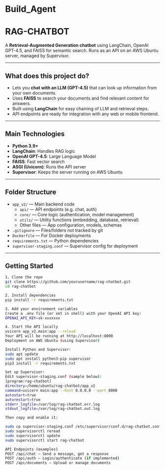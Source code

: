 # Build_Agent

# RAG-CHATBOT

A **Retrieval-Augmented Generation chatbot** using LangChain, OpenAI GPT-4.5, and FAISS for semantic search. Runs as an API on an AWS Ubuntu server, managed by Supervisor.

---

## What does this project do?

- Lets you **chat with an LLM (GPT-4.5)** that can look up information from your own documents.
- Uses **FAISS** to search your documents and find relevant content for answers.
- Built using **LangChain** for easy chaining of LLM and retrieval steps.
- API endpoints are ready for integration with any web or mobile frontend.

---

## Main Technologies

- **Python 3.9+**
- **LangChain**: Handles RAG logic
- **OpenAI GPT-4.5**: Large Language Model
- **FAISS**: Fast vector search
- **ASGI (Uvicorn)**: Runs the API server
- **Supervisor**: Keeps the server running on AWS Ubuntu

---

## Folder Structure

- `app_v2/` — Main backend code
    - `api/` — API endpoints (e.g. chat, auth)
    - `core/` — Core logic (authentication, model management)
    - `utils/` — Utility functions (embedding, database, retrieval)
    - Other files — App configuration, models, schemas
- `.gitignore` — Files/folders not tracked by git
- `Dockerfile` — For Docker deployments
- `requirements.txt` — Python dependencies
- `supervisor-staging.conf` — Supervisor config for deployment

---

## Getting Started

```sh
1. Clone the repo
git clone https://github.com/yourusername/rag-chatbot.git
cd rag-chatbot

2. Install dependencies
pip install -r requirements.txt

3. Add your environment variables
Create a .env file (or set in shell) with your OpenAI API key:
OPENAI_API_KEY=sk-xxxxxxx

4. Start the API locally
uvicorn app_v2.main:app --reload
Your API will be running at http://localhost:8000
Deployment on AWS Ubuntu (using Supervisor)

Install Python and Supervisor:
sudo apt update
sudo apt install python3-pip supervisor
pip3 install -r requirements.txt

Set up Supervisor:
Edit supervisor-staging.conf (sample below):
[program:rag-chatbot]
directory=/home/ubuntu/rag-chatbot/app_v2
command=uvicorn main:app --host 0.0.0.0 --port 8000
autostart=true
autorestart=true
stderr_logfile=/var/log/rag-chatbot.err.log
stdout_logfile=/var/log/rag-chatbot.out.log

Then copy and enable it:

sudo cp supervisor-staging.conf /etc/supervisor/conf.d/rag-chatbot.conf
sudo supervisorctl reread
sudo supervisorctl update
sudo supervisorctl start rag-chatbot

API Endpoints (examples)
POST /api/chat — Send a message, get a response
POST /api/auth — Login/authenticate (if implemented)
POST /api/documents — Upload or manage documents
